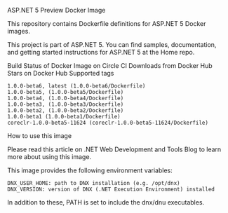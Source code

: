 
ASP.NET 5 Preview Docker Image

This repository contains Dockerfile definitions for ASP.NET 5 Docker images.

This project is part of ASP.NET 5. You can find samples, documentation, and getting started instructions for ASP.NET 5 at the Home repo.

Build Status of Docker Image on Circle CI Downloads from Docker Hub Stars on Docker Hub
Supported tags

    1.0.0-beta6, latest (1.0.0-beta6/Dockerfile)
    1.0.0-beta5, (1.0.0-beta5/Dockerfile)
    1.0.0-beta4, (1.0.0-beta4/Dockerfile)
    1.0.0-beta3, (1.0.0-beta3/Dockerfile)
    1.0.0-beta2, (1.0.0-beta2/Dockerfile)
    1.0.0-beta1 (1.0.0-beta1/Dockerfile)
    coreclr-1.0.0-beta5-11624 (coreclr-1.0.0-beta5-11624/Dockerfile)

How to use this image

Please read this article on .NET Web Development and Tools Blog to learn more about using this image.

This image provides the following environment variables:

    DNX_USER_HOME: path to DNX installation (e.g. /opt/dnx)
    DNX_VERSION: version of DNX (.NET Execution Environment) installed

In addition to these, PATH is set to include the dnx/dnu executables.
